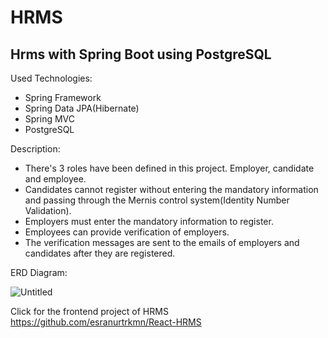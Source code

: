 # HRMS
## Hrms with Spring Boot using PostgreSQL

Used Technologies:

- Spring Framework
- Spring Data JPA(Hibernate)
- Spring MVC
- PostgreSQL

Description:
 
- There's 3 roles have been defined in this project. Employer, candidate and employee. 
- Candidates cannot register without entering the mandatory information and passing through the Mernis control system(Identity Number Validation).
- Employers must enter the mandatory information to register. 
- Employees can provide verification of employers.
- The verification messages are sent to the emails of employers and candidates after they are registered. 

ERD Diagram:

![Untitled](https://user-images.githubusercontent.com/34512770/127550807-f58fe67a-8ea0-4534-9386-4e18b43be828.png)


Click for the frontend project of HRMS https://github.com/esranurtrkmn/React-HRMS







